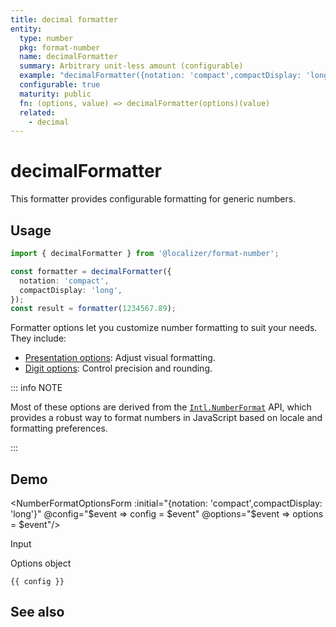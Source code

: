 ```yaml
---
title: decimal formatter
entity:
  type: number
  pkg: format-number
  name: decimalFormatter
  summary: Arbitrary unit-less amount (configurable)
  example: "decimalFormatter({notation: 'compact',compactDisplay: 'long'})(1234567.89)"
  configurable: true
  maturity: public
  fn: (options, value) => decimalFormatter(options)(value)
  related:
    - decimal
---
```


# decimalFormatter <Package name="format-number"/>

This formatter provides configurable formatting for generic numbers.

## Usage

```typescript twoslash
import { decimalFormatter } from '@localizer/format-number';

const formatter = decimalFormatter({
  notation: 'compact',
  compactDisplay: 'long',
});
const result = formatter(1234567.89);
```

Formatter options let you customize number formatting to suit your needs. They include:

- [Presentation options](./options/presentation-options.md): Adjust visual formatting.
- [Digit options](./options/digit-options.md): Control precision and rounding.

::: info NOTE

Most of these options are derived from the [`Intl.NumberFormat`](https://developer.mozilla.org/en-US/docs/Web/JavaScript/Reference/Global_Objects/Intl/NumberFormat/NumberFormat) API, which provides a robust way to format numbers in JavaScript based on locale and formatting preferences.

:::

## Demo

<script setup>
  import { ref, computed, watch } from 'vue';
  import { NForm, NFormItem } from 'naive-ui/es/form';
  import { NInputNumber } from 'naive-ui/es/input-number';
  import { NSelect } from 'naive-ui/es/select';
  import { NDivider } from 'naive-ui/es/divider';
  import { NCollapse, NCollapseItem } from 'naive-ui/es/collapse';
  import NumberFormatOptionsForm from './NumberFormatOptionsForm.vue';

  const value = ref(1234567.89);
  const config = ref();
  const options = ref({});
</script>

<EntityDemo :args="[options, value]">

<NumberFormatOptionsForm :initial="{notation: 'compact',compactDisplay: 'long'}" @config="$event => config = $event" @options="$event => options = $event"/>

<NDivider title-placement="left">Input</NDivider>
<NFormItem label="Value"><NInputNumber clearable v-model:value="value" /></NFormItem>

<NDivider title-placement="left">Options object</NDivider>

```-vue
{{ config }}
```

</EntityDemo>

## See also

<Entities />
